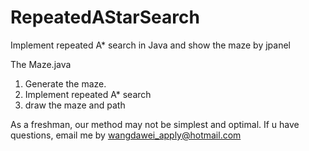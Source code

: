 # RepeatedAStarSearch
Implement repeated A* search in Java and show the maze by jpanel

The Maze.java
1. Generate the maze.
2. Implement repeated A* search
3. draw the maze and path

As a freshman, our method may not be simplest and optimal. If u have questions, email me by wangdawei_apply@hotmail.com
